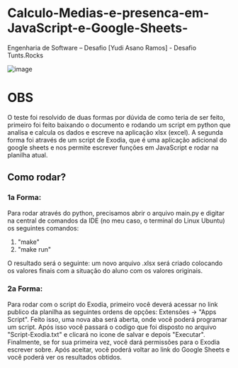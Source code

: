 # Calculo-Medias-e-presenca-em-JavaScript-e-Google-Sheets-
Engenharia de Software – Desafio [Yudi Asano Ramos] - Desafio Tunts.Rocks

![image](https://github.com/Yudiaramos/Calculo-Medias-e-presenca-em-JavaScript-e-Google-Sheets-/assets/71808184/c8c32b80-64a6-48d0-a971-80854d3b470b)


# OBS
O teste foi resolvido de duas formas por dúvida de como teria de ser feito, primeiro foi feito baixando o documento e rodando um script em python que analisa e calcula os dados e escreve na aplicação xlsx (excel). A segunda forma foi através de um script de Exodia, que é uma aplicação adicional do google sheets e nos permite escrever funções em JavaScript e rodar na planilha atual.

## Como rodar?
### 1a Forma:
Para rodar através do python, precisamos abrir o arquivo main.py e digitar na central de comandos da IDE (no meu caso, o terminal do Linux Ubuntu) os seguintes comandos:
1. "make"
2. "make run"

O resultado será o seguinte: um novo arquivo .xlsx será criado colocando os valores finais com a situação do aluno com os valores originais.

### 2a Forma:
Para rodar com o script do Exodia, primeiro você deverá acessar no link publico da planilha as seguintes ordens de opções: Extensões -> "Apps Script".
Feito isso, uma nova aba será aberta, onde você poderá programar um script. Após isso você passará o codigo que foi disposto no arquivo "Script-Exodia.txt" e clicará no icone de salvar e depois "Executar".
Finalmente, se for sua primeira vez, você dará permissões para o Exodia escrever sobre. Após aceitar, você poderá voltar ao link do Google Sheets e você poderá ver os resultados obtidos.
